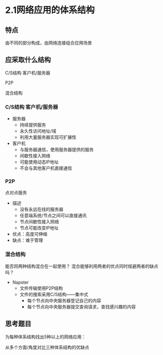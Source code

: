 # 2.1网络应用的体系结构

## 特点

由不同的部分构成，由网络连接组合应用场景

## 应采取什么结构

C/S结构 客户机/服务器

P2P

混合结构

### C/S结构 客户机/服务器

- 服务器
  - 持续提供服务
  - 永久性访问地址/域
  - 利用大量服务器实现可扩展性
- 客户机
  - 与服务器通信，使用服务器提供的服务
  - 间歇性接入网络
  - 可能使用动态IP地址
  - 不会与其他客户机直接通信

### P2P

点对点服务



- 描述
  - 没有永远在线的服务器
  - 任意端系统/节点之间可以直接通讯
  - 节点间歇性接入网络
  - 节点可能改变IP地址
- 优点：高度可伸缩
- 缺点：难于管理

### 混合结构

能否将两种结构混合在一起使用？
混合能够利用两者的优点同时规避两者的缺点吗？

- Napster
  - 文件传输使用P2P结构
  - 文件的搜索采用C/S结构——集中式
    - 每个节点向中央服务器登记自己的内容
    - 每个节点向中央服务器提交查询请求，查找感兴趣的内容

## 思考题目

为每种体系结构找出5种以上的网络应用：



从多个方面/角度对比三种体系结构的优缺点

